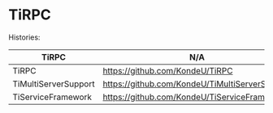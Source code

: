 # TiRPC

Histories:

| TiRPC                | N/A                                      |
| -------------------- | ---------------------------------------- |
| TiRPC                | https://github.com/KondeU/TiRPC          |
| TiMultiServerSupport | https://github.com/KondeU/TiMultiServerSupport |
| TiServiceFramework   | https://github.com/KondeU/TiServiceFramework |

